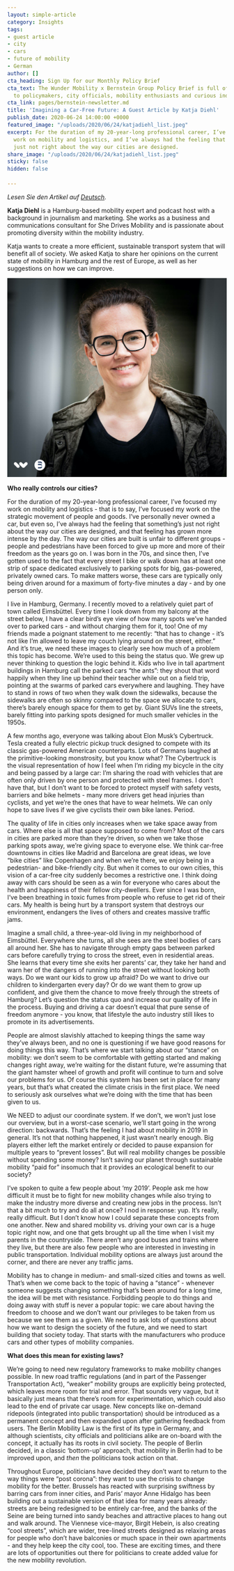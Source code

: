 ```yaml
---
layout: simple-article
category: Insights
tags:
- guest article
- city
- cars
- future of mobility
- German
author: []
cta_heading: Sign Up for our Monthly Policy Brief
cta_text: The Wunder Mobility x Bernstein Group Policy Brief is full of articles relevant
  to policymakers, city officials, mobility enthusiasts and curious industry followers.
cta_link: pages/bernstein-newsletter.md
title: 'Imagining a Car-Free Future: A Guest Article by Katja Diehl'
publish_date: 2020-06-24 14:00:00 +0000
featured_image: "/uploads/2020/06/24/katjadiehl_list.jpeg"
excerpt: For the duration of my 20-year-long professional career, I’ve focused my
  work on mobility and logistics, and I’ve always had the feeling that something’s
  just not right about the way our cities are designed.
share_image: "/uploads/2020/06/24/katjadiehl_list.jpeg"
sticky: false
hidden: false

---
```

_Lesen Sie den Artikel auf_ [_Deutsch_](https://www.wundermobility.com/blog/die-vorstellung-einer-autofreien-zukunft-ein-gastbeitrag-von-katja-diehl)_._

**Katja Diehl** is a Hamburg-based mobility expert and podcast host with a background in journalism and marketing. She works as a business and communications consultant for She Drives Mobility and is passionate about promoting diversity within the mobility industry.

Katja wants to create a more efficient, sustainable transport system that will benefit all of society. We asked Katja to share her opinions on the current state of mobility in Hamburg and the rest of Europe, as well as her suggestions on how we can improve.

![](/uploads/2020/06/24/katjadiehl_body.jpg)

**Who really controls our cities?**

For the duration of my 20-year-long professional career, I’ve focused my work on mobility and logistics - that is to say, I’ve focused my work on the strategic movement of people and goods. I’ve personally never owned a car, but even so, I’ve always had the feeling that something’s just not right about the way our cities are designed, and that feeling has grown more intense by the day. The way our cities are built is unfair to different groups - people and pedestrians have been forced to give up more and more of their freedom as the years go on. I was born in the 70s, and since then, I’ve gotten used to the fact that every street I bike or walk down has at least one strip of space dedicated exclusively to parking spots for big, gas-powered, privately owned cars. To make matters worse, these cars are typically only being driven around for a maximum of forty-five minutes a day - and by one person only.

I live in Hamburg, Germany. I recently moved to a relatively quiet part of town called Eimsbüttel. Every time I look down from my balcony at the street below, I have a clear bird’s eye view of how many spots we’ve handed over to parked cars - and without charging them for it, too! One of my friends made a poignant statement to me recently: “that has to change - it’s not like I’m allowed to leave my couch lying around on the street, either.” And it’s true, we need these images to clearly see how much of a problem this topic has become. We’re used to this being the status quo. We grew up never thinking to question the logic behind it. Kids who live in tall apartment buildings in Hamburg call the parked cars “the ants”: they shout that word happily when they line up behind their teacher while out on a field trip, pointing at the swarms of parked cars everywhere and laughing. They have to stand in rows of two when they walk down the sidewalks, because the sidewalks are often so skinny compared to the space we allocate to cars, there’s barely enough space for them to get by. Giant SUVs line the streets, barely fitting into parking spots designed for much smaller vehicles in the 1950s.

A few months ago, everyone was talking about Elon Musk’s Cybertruck. Tesla created a fully electric pickup truck designed to compete with its classic gas-powered American counterparts. Lots of Germans laughed at the primitive-looking monstrosity, but you know what? The Cybertruck is the visual representation of how I feel when I’m riding my bicycle in the city and being passed by a large car: I’m sharing the road with vehicles that are often only driven by one person and protected with steel frames. I don’t have that, but I don’t want to be forced to protect myself with safety vests, barriers and bike helmets - many more drivers get head injuries than cyclists, and yet we’re the ones that have to wear helmets. We can only hope to save lives if we give cyclists their own bike lanes. Period.

The quality of life in cities only increases when we take space away from cars. Where else is all that space supposed to come from? Most of the cars in cities are parked more than they’re driven, so when we take those parking spots away, we’re giving space to everyone else. We think car-free downtowns in cities like Madrid and Barcelona are great ideas, we love “bike cities” like Copenhagen and when we’re there, we enjoy being in a pedestrian- and bike-friendly city. But when it comes to our own cities, this vision of a car-free city suddenly becomes a restrictive one. I think doing away with cars should be seen as a win for everyone who cares about the health and happiness of their fellow city-dwellers. Ever since I was born, I’ve been breathing in toxic fumes from people who refuse to get rid of their cars. My health is being hurt by a transport system that destroys our environment, endangers the lives of others and creates massive traffic jams.

Imagine a small child, a three-year-old living in my neighborhood of Eimsbüttel. Everywhere she turns, all she sees are the steel bodies of cars all around her. She has to navigate through empty gaps between parked cars before carefully trying to cross the street, even in residential areas. She learns that every time she exits her parents’ car, they take her hand and warn her of the dangers of running into the street without looking both ways. Do we want our kids to grow up afraid? Do we want to drive our children to kindergarten every day? Or do we want them to grow up confident, and give them the chance to move freely through the streets of Hamburg? Let’s question the status quo and increase our quality of life in the process. Buying and driving a car doesn’t equal that pure sense of freedom anymore - you know, that lifestyle the auto industry still likes to promote in its advertisements.

People are almost slavishly attached to keeping things the same way they’ve always been, and no one is questioning if we have good reasons for doing things this way. That’s where we start talking about our “stance” on mobility: we don’t seem to be comfortable with getting started and making changes right away, we’re waiting for the distant future, we’re assuming that the giant hamster wheel of growth and profit will continue to turn and solve our problems for us. Of course this system has been set in place for many years, but that’s what created the climate crisis in the first place. We need to seriously ask ourselves what we’re doing with the time that has been given to us.

We NEED to adjust our coordinate system. If we don’t, we won’t just lose our overview, but in a worst-case scenario, we’ll start going in the wrong direction: backwards. That’s the feeling I had about mobility in 2019 in general. It’s not that nothing happened, it just wasn’t nearly enough. Big players either left the market entirely or decided to pause expansion for multiple years to “prevent losses”. But will real mobility changes be possible without spending some money? Isn’t saving our planet through sustainable mobility “paid for” insomuch that it provides an ecological benefit to our society?

I’ve spoken to quite a few people about ‘my 2019’. People ask me how difficult it must be to fight for new mobility changes while also trying to make the industry more diverse and creating new jobs in the process. Isn’t that a bit _much_ to try and do all at once? I nod in response: yup. It’s really, really difficult. But I don’t know how I could separate these concepts from one another. New and shared mobility vs. driving your own car is a huge topic right now, and one that gets brought up all the time when I visit my parents in the countryside. There aren’t any good buses and trains where they live, but there are also few people who are interested in investing in public transportation. Individual mobility options are always just around the corner, and there are never any traffic jams.

Mobility has to change in medium- and small-sized cities and towns as well. That’s when we come back to the topic of having a “stance” - whenever someone suggests changing something that’s been around for a long time, the idea will be met with resistance. Forbidding people to do things and doing away with stuff is never a popular topic: we care about having the freedom to choose and we don’t want our privileges to be taken from us because we see them as a given. We need to ask lots of questions about how we want to design the society of the future, and we need to start building that society today. That starts with the manufacturers who produce cars and other types of mobility companies.

**What does this mean for existing laws?**

We’re going to need new regulatory frameworks to make mobility changes possible. In new road traffic regulations (and in part of the Passenger Transportation Act), “weaker” mobility groups are explicitly being protected, which leaves more room for trial and error. That sounds very vague, but it basically just means that there’s room for experimentation, which could also lead to the end of private car usage. New concepts like on-demand ridepools (integrated into public transportation) should be introduced as a permanent concept and then expanded upon after gathering feedback from users. The Berlin Mobility Law is the first of its type in Germany, and although scientists, city officials and politicians alike are on-board with the concept, it actually has its roots in civil society. The people of Berlin decided, in a classic ‘bottom-up’ approach, that mobility in Berlin had to be improved upon, and _then_ the politicians took action on that.

Throughout Europe, politicians have decided they don’t want to return to the way things were “post corona”: they want to use the crisis to change mobility for the better. Brussels has reacted with surprising swiftness by barring cars from inner cities, and Paris’ mayor Anne Hidalgo has been building out a sustainable version of that idea for many years already: streets are being redesigned to be entirely car-free, and the banks of the Seine are being turned into sandy beaches and attractive places to hang out and walk around. The Viennese vice-mayor, Birgit Hebein, is also creating “cool streets”, which are wider, tree-lined streets designed as relaxing areas for people who don’t have balconies or much space in their own apartments - and they help keep the city cool, too. These are exciting times, and there are lots of opportunities out there for politicians to create added value for the new mobility revolution.
